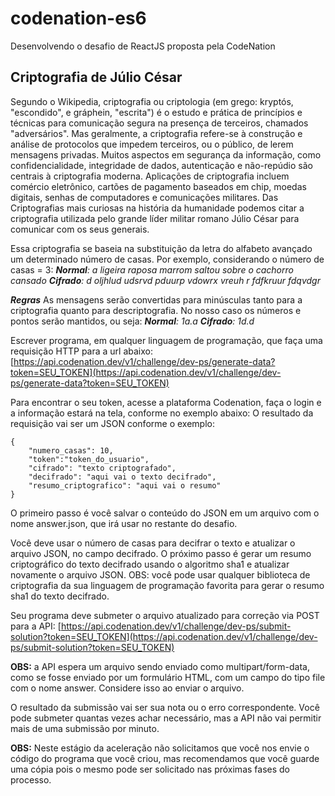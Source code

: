 # codenation-es6
Desenvolvendo o desafio de ReactJS proposta pela CodeNation

## Criptografia de Júlio César

Segundo o Wikipedia, criptografia ou criptologia (em grego: kryptós, "escondido", e gráphein, "escrita") é o estudo e prática de princípios e técnicas para comunicação segura na presença de terceiros, chamados "adversários". Mas geralmente, a criptografia refere-se à construção e análise de protocolos que impedem terceiros, ou o público, de lerem mensagens privadas. Muitos aspectos em segurança da informação, como confidencialidade, integridade de dados, autenticação e não-repúdio são centrais à criptografia moderna. Aplicações de criptografia incluem comércio eletrônico, cartões de pagamento baseados em chip, moedas digitais, senhas de computadores e comunicações militares. Das Criptografias mais curiosas na história da humanidade podemos citar a criptografia utilizada pelo grande líder militar romano Júlio César para comunicar com os seus generais.

Essa criptografia se baseia na substituição da letra do alfabeto avançado um determinado número de casas.
Por exemplo, considerando o número de casas = 3:
***Normal**: a ligeira raposa marrom saltou sobre o cachorro cansado*
***Cifrado**: d oljhlud udsrvd pduurp vdowrx vreuh r fdfkruur fdqvdgr*

***Regras***
As mensagens serão convertidas para minúsculas tanto para a criptografia quanto para descriptografia.
No nosso caso os números e pontos serão mantidos, ou seja:
***Normal**: 1a.a*
***Cifrado**: 1d.d*

Escrever programa, em qualquer linguagem de programação, que faça uma requisição HTTP para a url abaixo:
[https://api.codenation.dev/v1/challenge/dev-ps/generate-data?token=SEU_TOKEN](https://api.codenation.dev/v1/challenge/dev-ps/generate-data?token=SEU_TOKEN)

Para encontrar o seu token, acesse a plataforma Codenation, faça o login e a informação estará na tela, conforme no exemplo abaixo:
O resultado da requisição vai ser um JSON conforme o exemplo:
```
{
	"numero_casas": 10,
	"token":"token_do_usuario",
	"cifrado": "texto criptografado",
	"decifrado": "aqui vai o texto decifrado",
	"resumo_criptografico": "aqui vai o resumo"
}
```

O primeiro passo é você salvar o conteúdo do JSON em um arquivo com o nome answer.json, que irá usar no restante do desafio.

Você deve usar o número de casas para decifrar o texto e atualizar o arquivo JSON, no campo decifrado. O próximo passo é gerar um resumo criptográfico do texto decifrado usando o algoritmo sha1 e atualizar novamente o arquivo JSON. OBS: você pode usar qualquer biblioteca de criptografia da sua linguagem de programação favorita para gerar o resumo sha1 do texto decifrado.

Seu programa deve submeter o arquivo atualizado para correção via POST para a API:
[https://api.codenation.dev/v1/challenge/dev-ps/submit-solution?token=SEU_TOKEN](https://api.codenation.dev/v1/challenge/dev-ps/submit-solution?token=SEU_TOKEN)

**OBS:** a API espera um arquivo sendo enviado como multipart/form-data, como se fosse enviado por um formulário HTML, com um campo do tipo file com o nome answer. Considere isso ao enviar o arquivo.

O resultado da submissão vai ser sua nota ou o erro correspondente. Você pode submeter quantas vezes achar necessário, mas a API não vai permitir mais de uma submissão por minuto.

**OBS:** Neste estágio da aceleração não solicitamos que você nos envie o código do programa que você criou, mas recomendamos que você guarde uma cópia pois o mesmo pode ser solicitado nas próximas fases do processo.